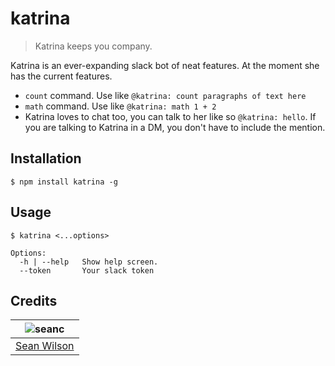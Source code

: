 # katrina
> Katrina keeps you company.

Katrina is an ever-expanding slack bot of neat features. At the moment she has the current features.

* `count` command. Use like `@katrina: count paragraphs of text here`
* `math`  command. Use like `@katrina: math 1 + 2`
* Katrina loves to chat too, you can talk to her like so `@katrina: hello`. If you are talking to Katrina in a DM, you don't have to include the mention.


## Installation
```shell
$ npm install katrina -g
```

## Usage
```shell
$ katrina <...options>

Options:
  -h | --help   Show help screen.
  --token       Your slack token
```

## Credits
| ![seanc][avatar] |
|:---:|
| [Sean Wilson][github] |

  [avatar]: https://avatars.githubusercontent.com/u/13725538?v=3&s=125
  [github]: https://github.com/seanc
